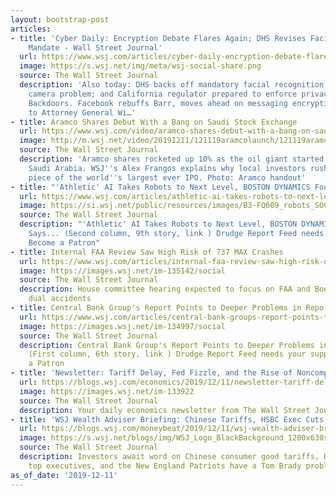 ```yaml
---
layout: bootstrap-post
articles:
- title: 'Cyber Daily: Encryption Debate Flares Again; DHS Revises Facial-Recognition
    Mandate - Wall Street Journal'
  url: https://www.wsj.com/articles/cyber-daily-encryption-debate-flares-again-dhs-revises-facial-recognition-mandate-11576072196
  image: https://s.wsj.net/img/meta/wsj-social-share.png
  source: The Wall Street Journal
  description: 'Also today: DHS backs off mandatory facial recognition; Amazon fixes
    camera problem; and California regulator prepared to enforce privacy law. Encryption
    Backdoors. Facebook rebuffs Barr, moves ahead on messaging encryption. In a letter
    to Attorney General Wi…'
- title: Aramco Shares Debut With a Bang on Saudi Stock Exchange
  url: https://www.wsj.com/video/aramco-shares-debut-with-a-bang-on-saudi-stock-exchange/A8C9CA81-8702-4B03-87FC-7CFBB0662065.html
  image: http://m.wsj.net/video/20191211/121119aramcolaunch/121119aramcolaunch_1280x720.jpg
  source: The Wall Street Journal
  description: 'Aramco shares rocketed up 10% as the oil giant started trading in
    Saudi Arabia. WSJ''s Alex Frangos explains why local investors rushed to buy a
    piece of the world''s largest ever IPO. Photo: Aramco handout'
- title: "'Athletic' AI Takes Robots to Next Level, BOSTON DYNAMICS Founder Says..."
  url: https://www.wsj.com/articles/athletic-ai-takes-robots-to-next-level-boston-dynamics-founder-says-11576060201
  image: https://si.wsj.net/public/resources/images/B3-FQ609_robots_SOC_20191210172013.jpg
  source: The Wall Street Journal
  description: "'Athletic' AI Takes Robots to Next Level, BOSTON DYNAMICS Founder
    Says... (Second column, 9th story, link ) Drudge Report Feed needs your support!
    Become a Patron"
- title: Internal FAA Review Saw High Risk of 737 MAX Crashes
  url: https://www.wsj.com/articles/internal-faa-review-saw-high-risk-of-737-max-crashes-11576069202
  image: https://images.wsj.net/im-135142/social
  source: The Wall Street Journal
  description: House committee hearing expected to focus on FAA and Boeing moves between
    dual accidents
- title: Central Bank Group's Report Points to Deeper Problems in Repo Market...
  url: https://www.wsj.com/articles/central-bank-groups-report-points-to-deeper-problems-in-repo-market-11576062001
  image: https://images.wsj.net/im-134997/social
  source: The Wall Street Journal
  description: Central Bank Group's Report Points to Deeper Problems in Repo Market...
    (First column, 6th story, link ) Drudge Report Feed needs your support! Become
    a Patron
- title: 'Newsletter: Tariff Delay, Fed Fizzle, and the Rise of Noncompetes'
  url: https://blogs.wsj.com/economics/2019/12/11/newsletter-tariff-delay-fed-fizzle-and-the-rise-of-noncompetes/
  image: https://images.wsj.net/im-133922
  source: The Wall Street Journal
  description: Your daily economics newsletter from The Wall Street Journal.
- title: 'WSJ Wealth Adviser Briefing: Chinese Tariffs, HSBC Exec Cuts, Brady Problem'
  url: https://blogs.wsj.com/moneybeat/2019/12/11/wsj-wealth-adviser-briefing-chinese-tariffs-hsbc-exec-cuts-brady-problem/
  image: https://s.wsj.net/blogs/img/WSJ_Logo_BlackBackground_1200x630social
  source: The Wall Street Journal
  description: Investors await word on Chinese consumer good tariffs, HSBC cuts more
    top executives, and the New England Patriots have a Tom Brady problem.
as_of_date: '2019-12-11'
---
```



